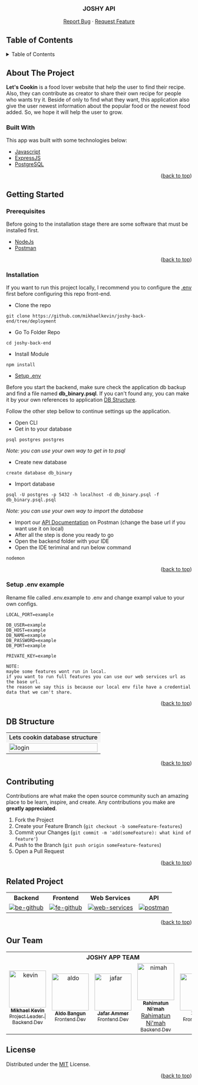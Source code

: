 <div id="top"></div>

<!-- PROJECT LOGO -->
<br />
<div align="center">
  <h3 align="center">JOSHY API</h3>

  <p align="center">
    <a href="https://github.com/mikhaelkevin/be-lets-cookin-app/issues">Report Bug</a>
    ·
    <a href="https://github.com/mikhaelkevin/be-lets-cookin-app/issues">Request Feature</a>
  </p>
</div>

<!-- TABLE OF CONTENTS -->

## Table of Contents

<details>
  <summary>Table of Contents</summary>
  <ol>
    <li>
      <a href="#about-the-project">About The Project</a>
      <ul>
        <li><a href="#built-with">Built With</a></li>
      </ul>
    </li>
    <li>
      <a href="#getting-started">Getting Started</a>
      <ul>
        <li><a href="#prerequisites">Prerequisites</a></li>
        <li><a href="#installation">Installation</a></li>
        <li><a href="#setup-env-example">Setup .env example</a></li>
      </ul>
    </li>
    <li><a href="#db-structure">DB Structure</a></li>
    <li><a href="#contributing">Contributing</a></li>
    <li><a href="#related-project">Related Project</a></li>
    <li><a href="#our-team">Contact</a></li>
    <li><a href="#license">License</a></li>
  </ol>
</details>

<!-- ABOUT THE PROJECT -->

## About The Project

**Let's Cookin** is a food lover website that help the user to find their recipe. Also, they can contribute as creator to share their own recipe for people who wants try it.
Beside of only to find what they want, this application also give the user newest information about the popular food or the newest food added. So, we hope it will help the user to grow.

### Built With

This app was built with some technologies below:

- [Javascript](https://www.javascript.com/)
- [ExpressJS](https://expressjs.com/)
- [PostgreSQL](https://www.postgresql.org/)

<p align="right">(<a href="#top">back to top</a>)</p>

<!-- GETTING STARTED -->

## Getting Started

### Prerequisites

Before going to the installation stage there are some software that must be installed first.

- [NodeJs](https://nodejs.org/en/download/)
- [Postman](https://www.postman.com/downloads/)

<p align="right">(<a href="#top">back to top</a>)</p>

### Installation

If you want to run this project locally, I recommend you to configure the <a href="#setup-env">.env</a> first before configuring this repo front-end.

- Clone the repo

```
git clone https://github.com/mikhaelkevin/joshy-back-end/tree/deployment
```

- Go To Folder Repo

```
cd joshy-back-end
```

- Install Module

```
npm install
```

- <a href="#setup-env">Setup .env</a>

Before you start the backend, make sure check the application db backup and find a file named <b>db_binary.psql</b>. If you can't found any, you can make it by your own references to application <a href="#db-structure">DB Structure</a>.

Follow the other step bellow to continue settings up the application.

- Open CLI
- Get in to your database

```
psql postgres postgres
```

<i>Note: you can use your own way to get in to psql</i>

- Create new database

```
create database db_binary
```

- Import database

```
psql -U postgres -p 5432 -h localhost -d db_binary.psql -f db_binary.psql.psql
```

<i>Note: you can use your own way to import the database</i>

- Import our [API Documentation](https://documenter.getpostman.com/view/13579110/VUxLwoTN) on Postman (change the base url if you want use it on local)
- After all the step is done you ready to go
- Open the backend folder with your IDE
- Open the IDE teriminal and run below command

```
nodemon
```

<p align="right">(<a href="#top">back to top</a>)</p>

### Setup .env example

Rename file called .env.example to .env and change exampl value to your own configs.

```
LOCAL_PORT=example

DB_USER=example
DB_HOST=example
DB_NAME=example
DB_PASSWORD=example
DB_PORT=example

PRIVATE_KEY=example

NOTE:
maybe some features wont run in local.
if you want to run full features you can use our web services url as the base url.
the reason we say this is because our local env file have a credential data that we can't share.
```

<p align="right">(<a href="#top">back to top</a>)</p>

## DB Structure

<p align="center" display=flex>
   
<table>
<tr>
    <td style='text-align: center; background-color: #6661; font-weight: 600'>Lets cookin database structure</td>
  </tr>
  <tr>
    <td><image src="https://res.cloudinary.com/nocturncloud/image/upload/v1662409726/joshy-app/README/db_dmf269.png" alt="login" width=100%></td>
  </tr>
</table>
      
</p>
<p align="right">(<a href="#top">back to top</a>)</p>

## Contributing

Contributions are what make the open source community such an amazing place to be learn, inspire, and create. Any contributions you make are **greatly appreciated**.

1. Fork the Project
2. Create your Feature Branch (`git checkout -b someFeature-features`)
3. Commit your Changes (`git commit -m 'add(someFeature): what kind of feature'`)
4. Push to the Branch (`git push origin someFeature-features`)
5. Open a Pull Request

<p align="right">(<a href="#top">back to top</a>)</p>

## Related Project

<center>
<table> 
    <tr>
    <th>Backend</th>
    <th>Frontend</th>
    <th>Web Services</th>
    <th>API </th>
    </tr>
    <tr>
    <td>
    <a href="https://github.com/mikhaelkevin/joshy-back-end/tree/deployment"> 
    <img src="https://img.shields.io/badge/github-%23121011.svg?style=for-the-badge&logo=github&logoColor=white" alt="be-github"/>
    </a>
    </td>
    <td> 
    <a href="https://github.com/aldoBangun/joshy-app/tree/main"> 
    <img src="https://img.shields.io/badge/github-%23121011.svg?style=for-the-badge&logo=github&logoColor=white" alt="fe-github">
    <a/>
    </td>
    <td> 
    <a href="#"> 
    <img src="https://img.shields.io/badge/heroku-%23430098.svg?style=for-the-badge&logo=heroku&logoColor=white" alt="web-services">
    <a/>
    </td>
    <td> 
    <a href="https://documenter.getpostman.com/view/13579110/VUxLwoTN"> 
    <img src="https://img.shields.io/badge/Postman-FF6C37?style=for-the-badge&logo=postman&logoColor=white" alt="postman">
    <a/>
    </td>
    </tr>
</table>
</center>

<p align="right">(<a href="#top">back to top</a>)</p>

## Our Team

<center>
  <table>
  <tr>
  <th colspan=5>
    <b>JOSHY APP TEAM</b>
  </th>
  </tr>
    <tr>
      <td align="center">
        <a href="https://github.com/mikhaelkevin">
          <img width="100" src="https://avatars.githubusercontent.com/u/102899084?s=400&u=618d13a4fa77ad80e7a2cb9349c250aef1be6e2f&v=4" alt="kevin"><br/>
          <sub><b>Mikhael Kevin</b></sub> <br/>
          <sub>Project Leader | Backend Dev</sub>
        </a>
      </td>
      <td align="center">
        <a href="https://github.com/aldoBangun">
          <img width="100" src="https://avatars.githubusercontent.com/u/58449615?v=4" alt="aldo"><br/>
          <sub><b>Aldo Bangun</b></sub> <br/>
          <sub>Frontend Dev</sub>
        </a>
      </td>
      <td align="center">
        <a href="https://github.com/Jafarammer">
          <img width="100" src="https://avatars.githubusercontent.com/u/73752464?v=4" alt="jafar"><br/>
          <sub><b>Jafar Ammer</b></sub> <br/>
          <sub>Frontend Dev</sub>
        </a>
      </td>
      <td align="center">
        <a href="https://github.com/rahimatunnimah">
          <img width="100" src="https://avatars.githubusercontent.com/u/59507749?v=4" alt="nimah"><br/>
          <sub><b>Rahimatun Ni'mah</b></sub> <br/>Rahimatun Ni'mah
          <sub>Backend Dev</sub>
        </a>
      </td>
      <td align="center">
        <a href="https://github.com/VerdyNordsten">
          <img width="100" src="https://avatars.githubusercontent.com/u/51946708?v=4" alt="verdy"><br/>
          <sub><b>Verdy</b></sub> <br/>
          <sub>Frontend Dev</sub>
        </a>
      </td>
    </tr>
  </table>
</center>

## License

Distributed under the [MIT](/LICENSE) License.

<p align="right">(<a href="#top">back to top</a>)</p>
